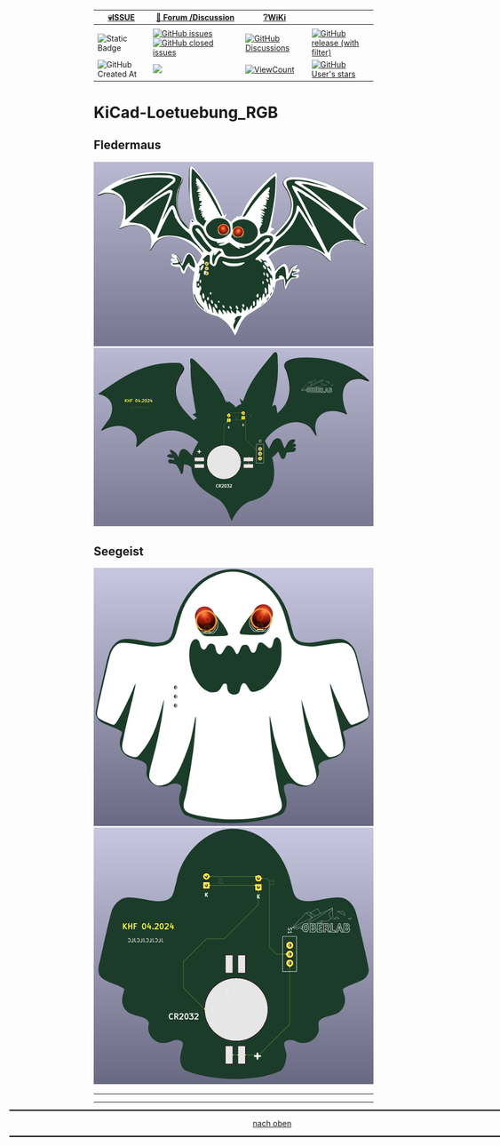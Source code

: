 <a name="oben"></a>

<div align="center">

|[:skull:ISSUE](https://github.com/frankyhub/KiCad-Loetuebung_RGB/issues?q=is%3Aissue)|[:speech_balloon: Forum /Discussion](https://github.com/frankyhub/KiCad-Loetuebung_RGB/discussions)|[:grey_question:WiKi](https://github.com/frankyhub/KiCad-Loetuebung_RGB/wiki)||
|--|--|--|--|
| | | | |
|![Static Badge](https://img.shields.io/badge/RepoNr.:-%2024-blue)|<a href="https://github.com/frankyhub/KiCad-Loetuebung_RGB/issues">![GitHub issues](https://img.shields.io/github/issues/frankyhub/KiCad-Loetuebung_RGB)![GitHub closed issues](https://img.shields.io/github/issues-closed/frankyhub/KiCad-Loetuebung_RGB)|<a href="https://github.com/frankyhub/KiCad-Loetuebung_RGB/discussions">![GitHub Discussions](https://img.shields.io/github/discussions/frankyhub/KiCad-Loetuebung_RGB)|<a href="https://github.com/frankyhub/KiCad-Loetuebung_RGB/releases">![GitHub release (with filter)](https://img.shields.io/github/v/release/frankyhub/KiCad-Loetuebung_RGB)|
|![GitHub Created At](https://img.shields.io/github/created-at/frankyhub/KiCad-Loetuebung_RGB)| <a href="https://github.com/frankyhub/KiCad-Loetuebung_RGB/pulse" alt="Activity"><img src="https://img.shields.io/github/commit-activity/m/badges/shields" />| <a href="https://github.com/frankyhub/KiCad-Loetuebung_RGB/graphs/traffic"><img alt="ViewCount" src="https://views.whatilearened.today/views/github/frankyhub/github-clone-count-badge.svg">  |<a href="https://github.com/frankyhub?tab=stars"> ![GitHub User's stars](https://img.shields.io/github/stars/frankyhub)|
</div>



# KiCad-Loetuebung_RGB

## Fledermaus

<img src="/Fledermaus_RGB/pic/Fledermaus_F.png" width="600">  <img src="/Fledermaus_RGB/pic/Fledermaus_B.png" width="600">


## Seegeist

<img src="/Seegeist_RGB/pic/Seegeist_F.png" width="600">  <img src="/Seegeist_RGB/pic/Seegeist_B.png" width="600">




---

<div style="position:absolute; left:2cm; ">   
<ol class="breadcrumb" style="border-top: 2px solid black;border-bottom:2px solid black; height: 45px; width: 900px;"> <p align="center"><a href="#oben">nach oben</a></p></ol>
</div>  

---

